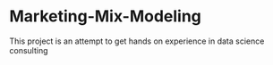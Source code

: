 # Marketing-Mix-Modeling
This project is an attempt to get hands on experience in data science consulting
